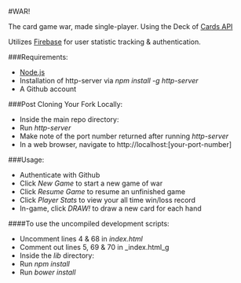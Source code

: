 #WAR!

The card game war, made single-player.  Using the Deck of [Cards API](http://deckofcardsapi.com/)

Utilizes [Firebase](https://www.firebase.com) for user statistic tracking & authentication.

###Requirements:
- [Node.js](https://nodejs.org/en/)
- Installation of http-server via _npm install -g http-server_
- A Github account

###Post Cloning Your Fork Locally:
- Inside the main repo directory:
 - Run _http-server_
 - Make note of the port number returned after running _http-server_
- In a web browser, navigate to http://localhost:[your-port-number]

###Usage:
- Authenticate with Github
- Click *New Game* to start a new game of war
- Click *Resume Game* to resume an unfinished game
- Click *Player Stats* to view your all time win/loss record
- In-game, click *DRAW!* to draw a new card for each hand

####To use the uncompiled development scripts:
- Uncomment lines 4 & 68 in _index.html_
- Comment out lines 5, 69 & 70 in _index.html_g
- Inside the _lib_ directory:
 - Run _npm install_
 - Run _bower install_
